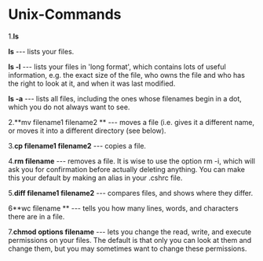 # Unix-Commands

1.**ls**

**ls** --- lists your files.

**ls -l** --- lists your files in 'long format', which contains lots of useful information, e.g. the exact size of the file, who owns the file and who has the right to    look at it, and when it was last modified.

**ls -a** --- lists all files, including the ones whose filenames begin in a dot, which you do not always want to see. 

2.**mv filename1 filename2 ** --- moves a file (i.e. gives it a different name, or moves it into a different directory (see below).

3.**cp filename1 filename2** --- copies a file.

4.**rm filename** --- removes a file. It is wise to use the option rm -i, which will ask you for confirmation before actually deleting anything.
You can make this your default by making an alias in your .cshrc file.

5.**diff filename1 filename2** --- compares files, and shows where they differ.

6**wc filename ** --- tells you how many lines, words, and characters there are in a file.

7.**chmod options filename** --- lets you change the read, write, and execute permissions on your files. 
The default is that only you can look at them and change them, but you may sometimes want to change these permissions.

